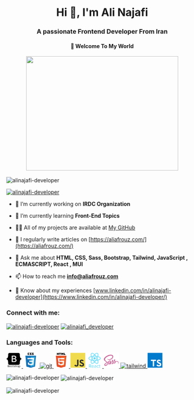 <h1 align="center">Hi 👋, I'm Ali Najafi</h1>
<h3 align="center">A passionate Frontend Developer From Iran</h3>
<h4 align="center"> 🌃 Welcome To My World</h4>


<p align="center"><img width="400px" height="300px" src="https://user-images.githubusercontent.com/109727844/208532902-bd867df1-88a8-4410-90c4-74d054fd1bc2.gif"/>


<p align="left"> <img src="https://komarev.com/ghpvc/?username=alinajafi-developer&label=Profile%20views&color=0e75b6&style=flat" alt="alinajafi-developer" /> </p>

<p align="left"> <a href="https://github.com/ryo-ma/github-profile-trophy"><img src="https://github-profile-trophy.vercel.app/?username=alinajafi-developer" alt="alinajafi-developer" /></a> </p>

- 🔭 I’m currently working on **IRDC Organization**

- 🌱 I’m currently learning **Front-End Topics**

- 👨‍💻 All of my projects are available at [My GitHub](https://github.com/alinajafi-developer)

- 📝 I regularly write articles on [https://aliafrouz.com/](https://aliafrouz.com/)

- 💬 Ask me about **HTML, CSS, Sass, Bootstrap, Tailwind, JavaScript , ECMASCRIPT, React , MUI**

- 📫 How to reach me **info@aliafrouz.com**

- 📄 Know about my experiences [www.linkedin.com/in/alinajafi-developer](https://www.linkedin.com/in/alinajafi-developer/)

<h3 align="left">Connect with me:</h3>
<p align="left">
<a href="https://linkedin.com/in/alinajafi-developer" target="blank"><img align="center" src="https://raw.githubusercontent.com/rahuldkjain/github-profile-readme-generator/master/src/images/icons/Social/linked-in-alt.svg" alt="alinajafi-developer" height="30" width="40" /></a>
<a href="https://instagram.com/alinajafi_developer" target="blank"><img align="center" src="https://raw.githubusercontent.com/rahuldkjain/github-profile-readme-generator/master/src/images/icons/Social/instagram.svg" alt="alinajafi_developer" height="30" width="40" /></a>
</p>

<h3 align="left">Languages and Tools:</h3>
<p align="left"> <a href="https://getbootstrap.com" target="_blank" rel="noreferrer"> <img src="https://raw.githubusercontent.com/devicons/devicon/master/icons/bootstrap/bootstrap-plain-wordmark.svg" alt="bootstrap" width="40" height="40"/> </a> <a href="https://www.w3schools.com/css/" target="_blank" rel="noreferrer"> <img src="https://raw.githubusercontent.com/devicons/devicon/master/icons/css3/css3-original-wordmark.svg" alt="css3" width="40" height="40"/> </a> <a href="https://git-scm.com/" target="_blank" rel="noreferrer"> <img src="https://www.vectorlogo.zone/logos/git-scm/git-scm-icon.svg" alt="git" width="40" height="40"/> </a> <a href="https://www.w3.org/html/" target="_blank" rel="noreferrer"> <img src="https://raw.githubusercontent.com/devicons/devicon/master/icons/html5/html5-original-wordmark.svg" alt="html5" width="40" height="40"/> </a> <a href="https://developer.mozilla.org/en-US/docs/Web/JavaScript" target="_blank" rel="noreferrer"> <img src="https://raw.githubusercontent.com/devicons/devicon/master/icons/javascript/javascript-original.svg" alt="javascript" width="40" height="40"/> </a> <a href="https://reactjs.org/" target="_blank" rel="noreferrer"> <img src="https://raw.githubusercontent.com/devicons/devicon/master/icons/react/react-original-wordmark.svg" alt="react" width="40" height="40"/> </a> <a href="https://sass-lang.com" target="_blank" rel="noreferrer"> <img src="https://raw.githubusercontent.com/devicons/devicon/master/icons/sass/sass-original.svg" alt="sass" width="40" height="40"/> </a> <a href="https://tailwindcss.com/" target="_blank" rel="noreferrer"> <img src="https://www.vectorlogo.zone/logos/tailwindcss/tailwindcss-icon.svg" alt="tailwind" width="40" height="40"/> </a> <a href="https://www.typescriptlang.org/" target="_blank" rel="noreferrer"> <img src="https://raw.githubusercontent.com/devicons/devicon/master/icons/typescript/typescript-original.svg" alt="typescript" width="40" height="40"/> </a> </p>

<p><img align="left" src="https://github-readme-stats.vercel.app/api/top-langs?username=alinajafi-developer&show_icons=true&locale=en&layout=compact" alt="alinajafi-developer" /></p>

<p>&nbsp;<img align="center" src="https://github-readme-stats.vercel.app/api?username=alinajafi-developer&show_icons=true&locale=en" alt="alinajafi-developer" /></p>

<p><img align="center" src="https://github-readme-streak-stats.herokuapp.com/?user=alinajafi-developer&" alt="alinajafi-developer" /></p>
